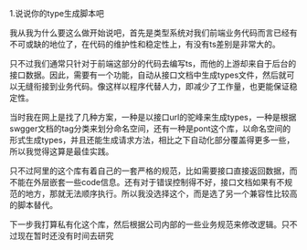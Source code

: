 
1.说说你的type生成脚本吧

我从我为什么要这么做开始说吧，首先是类型系统对我们前端业务代码而言已经有不可或缺的地位了，在代码的维护性和稳定性上，有没有ts差别是非常大的。

只不过我们通常只针对于前端这部分的代码去编写ts，而他的上游却来自于后台的接口数据。因此，需要有一个功能，自动从接口文档中生成types文件，然后就可以无缝衔接到业务代码。像这样以程序代替人力，即减少了工作量，也更能保证稳定性。

当时我在网上是找了几种方案，一种是以接口url的驼峰来生成types，一种是根据swgger文档的tag分类来划分命名空间，还有一种是pont这个库，以命名空间的形式生成types，并且还能生成请求方法，相比之下自动化部分覆盖得更多一些，所以我觉得这算是最佳实践。

只不过阿里的这个库有着自己的一套严格的规范，比如需要接口直接返回数据，而不能在外层嵌套一些code信息。还有对于错误控制得不好，接口文档如果有不规范的地方，那就无法顺序执行。所以我没选择这个，而是选了另一个兼容性比较高的脚本替代。

下一步我打算私有化这个库，然后根据公司内部的一些业务规范来修改逻辑。只不过现在暂时还没有时间去研究